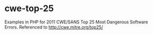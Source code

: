 # cwe-top-25
Examples in PHP for 2011 CWE/SANS Top 25 Most Dangerous Software Errors. Referenced to http://cwe.mitre.org/top25/
